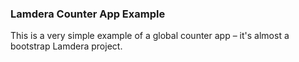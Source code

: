 ### Lamdera Counter App Example

This is a very simple example of a global counter app – it's almost a bootstrap Lamdera project.
